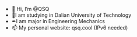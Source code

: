 - 👋 Hi, I’m @QSQ
- 🏫I am studying in Dalian University of Technology
- ✒I am major in Engineering Mechanics
- 📫 My personal website: qsq.cool (IPv6 needed)

<!---
SIANQSQ/SIANQSQ is a ✨ special ✨ repository because its `README.md` (this file) appears on your GitHub profile.
You can click the Preview link to take a look at your changes.
--->
